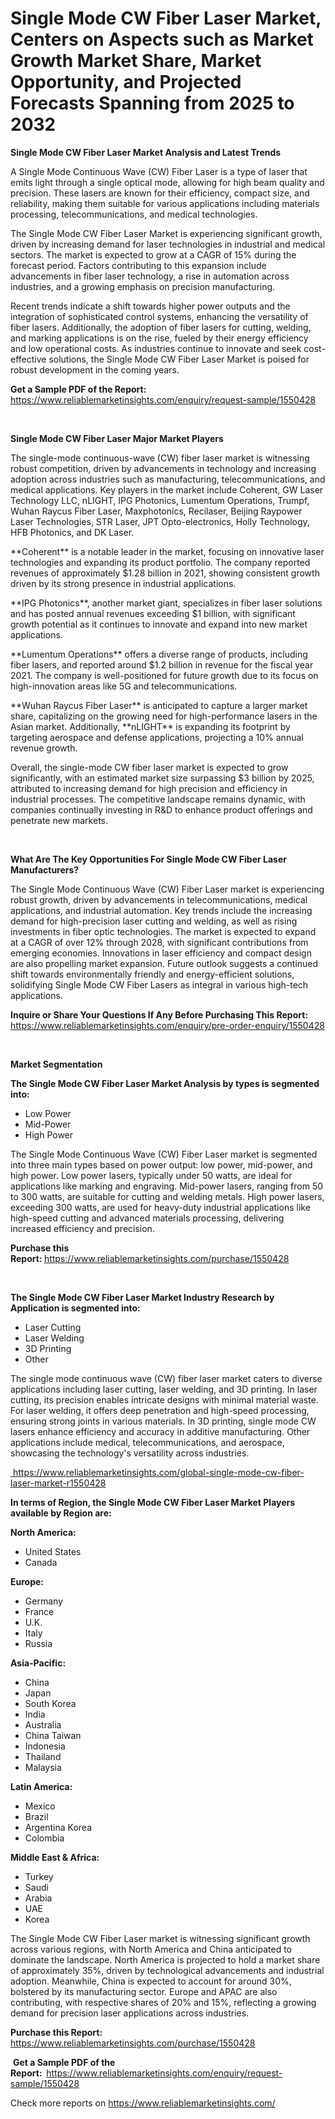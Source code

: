 <p><h1>Single Mode CW Fiber Laser Market, Centers on Aspects such as Market Growth Market Share, Market Opportunity, and Projected Forecasts Spanning from 2025 to 2032</h1></p><p><strong>Single Mode CW Fiber Laser Market Analysis and Latest Trends</strong></p>
<p><p>A Single Mode Continuous Wave (CW) Fiber Laser is a type of laser that emits light through a single optical mode, allowing for high beam quality and precision. These lasers are known for their efficiency, compact size, and reliability, making them suitable for various applications including materials processing, telecommunications, and medical technologies.</p><p>The Single Mode CW Fiber Laser Market is experiencing significant growth, driven by increasing demand for laser technologies in industrial and medical sectors. The market is expected to grow at a CAGR of 15% during the forecast period. Factors contributing to this expansion include advancements in fiber laser technology, a rise in automation across industries, and a growing emphasis on precision manufacturing. </p><p>Recent trends indicate a shift towards higher power outputs and the integration of sophisticated control systems, enhancing the versatility of fiber lasers. Additionally, the adoption of fiber lasers for cutting, welding, and marking applications is on the rise, fueled by their energy efficiency and low operational costs. As industries continue to innovate and seek cost-effective solutions, the Single Mode CW Fiber Laser Market is poised for robust development in the coming years.</p></p>
<p><strong>Get a Sample PDF of the Report:&nbsp;</strong> <a href="https://www.reliablemarketinsights.com/enquiry/request-sample/1550428?utm_campaign=3257&utm_medium=2&utm_source=Github&utm_content=ia&utm_term=11042025&utm_id=single-mode-cw-fiber-laser">https://www.reliablemarketinsights.com/enquiry/request-sample/1550428</a></p>
<p>&nbsp;</p>
<p><strong>Single Mode CW Fiber Laser Major Market Players</strong></p>
<p><p>The single-mode continuous-wave (CW) fiber laser market is witnessing robust competition, driven by advancements in technology and increasing adoption across industries such as manufacturing, telecommunications, and medical applications. Key players in the market include Coherent, GW Laser Technology LLC, nLIGHT, IPG Photonics, Lumentum Operations, Trumpf, Wuhan Raycus Fiber Laser, Maxphotonics, Recilaser, Beijing Raypower Laser Technologies, STR Laser, JPT Opto-electronics, Holly Technology, HFB Photonics, and DK Laser.</p><p>**Coherent** is a notable leader in the market, focusing on innovative laser technologies and expanding its product portfolio. The company reported revenues of approximately $1.28 billion in 2021, showing consistent growth driven by its strong presence in industrial applications. </p><p>**IPG Photonics**, another market giant, specializes in fiber laser solutions and has posted annual revenues exceeding $1 billion, with significant growth potential as it continues to innovate and expand into new market applications.</p><p>**Lumentum Operations** offers a diverse range of products, including fiber lasers, and reported around $1.2 billion in revenue for the fiscal year 2021. The company is well-positioned for future growth due to its focus on high-innovation areas like 5G and telecommunications.</p><p>**Wuhan Raycus Fiber Laser** is anticipated to capture a larger market share, capitalizing on the growing need for high-performance lasers in the Asian market. Additionally, **nLIGHT** is expanding its footprint by targeting aerospace and defense applications, projecting a 10% annual revenue growth.</p><p>Overall, the single-mode CW fiber laser market is expected to grow significantly, with an estimated market size surpassing $3 billion by 2025, attributed to increasing demand for high precision and efficiency in industrial processes. The competitive landscape remains dynamic, with companies continually investing in R&D to enhance product offerings and penetrate new markets.</p></p>
<p>&nbsp;</p>
<p><strong>What Are The Key Opportunities For Single Mode CW Fiber Laser Manufacturers?</strong></p>
<p><p>The Single Mode Continuous Wave (CW) Fiber Laser market is experiencing robust growth, driven by advancements in telecommunications, medical applications, and industrial automation. Key trends include the increasing demand for high-precision laser cutting and welding, as well as rising investments in fiber optic technologies. The market is expected to expand at a CAGR of over 12% through 2028, with significant contributions from emerging economies. Innovations in laser efficiency and compact design are also propelling market expansion. Future outlook suggests a continued shift towards environmentally friendly and energy-efficient solutions, solidifying Single Mode CW Fiber Lasers as integral in various high-tech applications.</p></p>
<p><strong>Inquire or Share Your Questions If Any Before Purchasing This Report:</strong> <a href="https://www.reliablemarketinsights.com/enquiry/pre-order-enquiry/1550428?utm_campaign=3257&utm_medium=2&utm_source=Github&utm_content=ia&utm_term=11042025&utm_id=single-mode-cw-fiber-laser">https://www.reliablemarketinsights.com/enquiry/pre-order-enquiry/1550428</a></p>
<p>&nbsp;</p>
<p><strong>Market Segmentation</strong></p>
<p><strong>The Single Mode CW Fiber Laser Market Analysis by types is segmented into:</strong></p>
<p><ul><li>Low Power</li><li>Mid-Power</li><li>High Power</li></ul></p>
<p><p>The Single Mode Continuous Wave (CW) Fiber Laser market is segmented into three main types based on power output: low power, mid-power, and high power. Low power lasers, typically under 50 watts, are ideal for applications like marking and engraving. Mid-power lasers, ranging from 50 to 300 watts, are suitable for cutting and welding metals. High power lasers, exceeding 300 watts, are used for heavy-duty industrial applications like high-speed cutting and advanced materials processing, delivering increased efficiency and precision.</p></p>
<p><strong>Purchase this Report:&nbsp;</strong><a href="https://www.reliablemarketinsights.com/purchase/1550428?utm_campaign=3257&utm_medium=2&utm_source=Github&utm_content=ia&utm_term=11042025&utm_id=single-mode-cw-fiber-laser">https://www.reliablemarketinsights.com/purchase/1550428</a></p>
<p>&nbsp;</p>
<p><strong>The Single Mode CW Fiber Laser Market Industry Research by Application is segmented into:</strong></p>
<p><ul><li>Laser Cutting</li><li>Laser Welding</li><li>3D Printing</li><li>Other</li></ul></p>
<p><p>The single mode continuous wave (CW) fiber laser market caters to diverse applications including laser cutting, laser welding, and 3D printing. In laser cutting, its precision enables intricate designs with minimal material waste. For laser welding, it offers deep penetration and high-speed processing, ensuring strong joints in various materials. In 3D printing, single mode CW lasers enhance efficiency and accuracy in additive manufacturing. Other applications include medical, telecommunications, and aerospace, showcasing the technology's versatility across industries.</p></p>
<p><a href="https://www.reliablemarketinsights.com/global-single-mode-cw-fiber-laser-market-r1550428?utm_campaign=3257&utm_medium=2&utm_source=Github&utm_content=ia&utm_term=11042025&utm_id=single-mode-cw-fiber-laser">&nbsp;https://www.reliablemarketinsights.com/global-single-mode-cw-fiber-laser-market-r1550428</a></p>
<p><strong>In terms of Region, the Single Mode CW Fiber Laser Market Players available by Region are:</strong></p>
<p>
    <p> <strong> North America: </strong>
        <ul>
            <li>United States</li>
            <li>Canada</li>
        </ul>
        </p> 
    <p> <strong> Europe: </strong>
        <ul>
            <li>Germany</li>
            <li>France</li>
            <li>U.K.</li>
            <li>Italy</li>
            <li>Russia</li>
        </ul>
        </p> 
    <p> <strong> Asia-Pacific: </strong>
        <ul>
            <li>China</li>
            <li>Japan</li>
            <li>South Korea</li>
            <li>India</li>
            <li>Australia</li>
            <li>China Taiwan</li>
            <li>Indonesia</li>
            <li>Thailand</li>
            <li>Malaysia</li>
        </ul>
        </p> 
    <p> <strong> Latin America: </strong>
        <ul>
            <li>Mexico</li>
            <li>Brazil</li>
            <li>Argentina Korea</li>
            <li>Colombia</li>
        </ul>
        </p> 
    <p> <strong> Middle East & Africa: </strong>
        <ul>
            <li>Turkey</li>
            <li>Saudi</li>
            <li>Arabia</li>
            <li>UAE</li>
            <li>Korea</li>
        </ul>
    </p>
    </p>
<p><p>The Single Mode CW Fiber Laser market is witnessing significant growth across various regions, with North America and China anticipated to dominate the landscape. North America is projected to hold a market share of approximately 35%, driven by technological advancements and industrial adoption. Meanwhile, China is expected to account for around 30%, bolstered by its manufacturing sector. Europe and APAC are also contributing, with respective shares of 20% and 15%, reflecting a growing demand for precision laser applications across industries.</p></p>
<p><strong>Purchase this Report: </strong><a href="https://www.reliablemarketinsights.com/purchase/1550428?utm_campaign=3257&utm_medium=2&utm_source=Github&utm_content=ia&utm_term=11042025&utm_id=single-mode-cw-fiber-laser">https://www.reliablemarketinsights.com/purchase/1550428</a></p>
<p>&nbsp;<strong>Get a Sample PDF of the Report:&nbsp;&nbsp;</strong><a href="https://www.reliablemarketinsights.com/enquiry/request-sample/1550428?utm_campaign=3257&utm_medium=2&utm_source=Github&utm_content=ia&utm_term=11042025&utm_id=single-mode-cw-fiber-laser">https://www.reliablemarketinsights.com/enquiry/request-sample/1550428</a></p>
<p><strong></strong></p>
<p>Check more reports on <a href="https://www.reliablemarketinsights.com/?utm_campaign=3257&utm_medium=2&utm_source=Github&utm_content=ia&utm_term=11042025&utm_id=single-mode-cw-fiber-laser">https://www.reliablemarketinsights.com/</a></p>